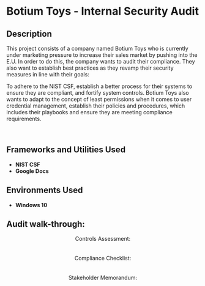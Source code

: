 <h1>Botium Toys - Internal Security Audit</h1>

<h2>Description</h2>

This project consists of a company named Botium Toys who is currently under marketing pressure to increase their sales market by pushing into the E.U. In order to do this, the company wants to audit their compliance. They also want to establish best practices as they revamp their security measures in line with their goals: 

To adhere to the NIST CSF, establish a better process for their systems to ensure they are compliant, and fortify system controls.
Botium Toys also wants to adapt to the concept of least permissions when it comes to user credential management, establish their policies and procedures, which includes their playbooks and ensure they are meeting compliance requirements.

<br />


<h2>Frameworks and Utilities Used</h2>

- <b>NIST CSF</b> 
- <b>Google Docs</b>

<h2>Environments Used </h2>

- <b>Windows 10</b>

<h2>Audit walk-through:</h2>

<p align="center">
Controls Assessment: <br/>

<br />
<br />
Compliance Checklist:  <br/>

<br />
<br />
Stakeholder Memorandum: <br/>

<br />
<br />

<!--
 ```diff
- text in red
+ text in green
! text in orange
# text in gray
@@ text in purple (and bold)@@
```
--!>

